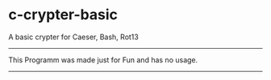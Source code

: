 # c-crypter-basic
A basic crypter for Caeser, Bash, Rot13
<hr>
This Programm was made just for Fun and has no usage.
<hr>
